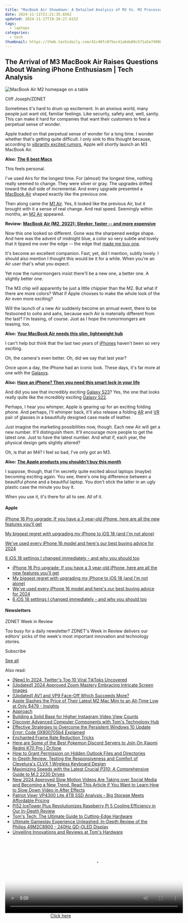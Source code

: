 ```yaml
---
title: "MacBook Air Showdown: A Detailed Analysis of M3 Vs. M2 Processors to Guide Your Purchase Decision Exclusive"
date: 2024-11-11T21:21:35.656Z
updated: 2024-11-17T19:26:27.615Z
tags:
  - laptops
categories:
  - tech
thumbnail: https://thmb.techidaily.com/41c40fc075ec41a6de89c571a5a74900b640b77fd911558c6dd5abd8173773bf.jpg
---
```


## The Arrival of M3 MacBook Air Raises Questions About Waning iPhone Enthusiasm | Tech Analysis

![MacBook Air M2  homepage on a table](https://www.zdnet.com/a/img/resize/9aa7ede1deace3f831e1765bea7fc7140fb21369/2022/11/04/839358aa-3645-4888-b342-6b5b5b6b55ee/macbook-air-m2-2022-resized.jpg?auto=webp&width=1280)

Cliff Joseph/ZDNET

Sometimes it's hard to drum up excitement. In an anxious world, many people just want old, familiar feelings. Like security, safety and, well, sanity. This can make it hard for companies that want their customers to feel a perpetual sense of wonder.

Apple traded on that perpetual sense of wonder for a long time. I wonder whether that's getting quite difficult. I only sink to this thought because, according to [vibrantly excited rumors](https://9to5mac.com/2023/03/06/13-15-inch-macbook-air-m3-macbook-pro/), Apple will shortly launch an M3 MacBook Air.

**Also:** [**The 6 best Macs**](https://www.zdnet.com/article/best-mac/)

This feels personal. 

I've used Airs for the longest time. For (almost) the longest time, nothing really seemed to change. They were silver or gray. The upgrades drifted toward the dull side of incremental. And every upgrade presented a [MacBook Air](https://apple.sjv.io/c/159047/435031/7613?&sharedId=zdnet&u=https%3A%2F%2Fwww.apple.com%2Fshop%2Fbuy-mac%2Fmacbook-air&subId1=zd-%5F%5FCOM%5FCLICK%5FID%5F%5F-dtp) shaped exactly like the previous one.

Then along came the [M1 Air](https://www.zdnet.com/article/m1-macbook-air-long-term-review/). Yes, it looked like the previous Air, but it brought with it a sense of real change. And real speed. Seemingly within months, an [M2 Air](https://www.zdnet.com/article/m2-macbook-air-zdnets-product-of-the-year/) appeared.

**Review:** [**MacBook Air (M2, 2022): Sleeker, faster -- and more expensive**](https://www.zdnet.com/article/apple-macbook-air-m2-2022-review/)

Now this one looked so different. Gone was the sharpened wedge shape. And here was the advent of midnight blue, a color so very subtle and lovely that it tipped me over the edge -- the edge that [made me buy one](https://www.zdnet.com/article/i-bought-apples-m2-macbook-air-and-now-im-weeping/).

It's become an excellent companion. Fast, yet, did I mention, subtly lovely. I should also mention I thought this would be it for a while. When you're an Air user that's what you expect. 

Yet now the rumormongers insist there'll be a new one, a better one. A slightly better one. 

The M3 chip will apparently be just a little chippier than the M2\. But what if there are more colors? What if Apple chooses to make the whole look of the Air even more exciting? 

Will the launch of a new Air suddenly become an annual event, there to be festooned to oohs and aahs, because each Air is materially different from the last? I'm teasing, of course. Just as I hope the rumormongers are teasing, too.

**Also:** [**Your MacBook Air needs this slim, lightweight hub**](https://www.zdnet.com/article/your-macbook-air-needs-this-slim-lightweight-hub/)

I can't help but think that the last two years of [iPhones](https://www.zdnet.com/article/best-iphone/) haven't been so very exciting. 

Oh, the camera's even better. Oh, did we say that last year? 

Once upon a day, the iPhone had an iconic look. These days, it's far more at one with the [Galaxys](https://www.zdnet.com/article/best-samsung-phone/). 

**Also:** [**Have an iPhone? Then you need this smart lock in your life**](https://www.zdnet.com/home-and-office/smart-home/have-an-iphone-then-you-need-this-smart-lock-in-your-life/)

And did you see that incredibly exciting [Galaxy S23](https://www.zdnet.com/article/samsung-galaxy-s23-plus-review/)? Yes, the one that looks really quite like the incredibly exciting [Galaxy S22](https://www.zdnet.com/article/galaxy-s22-plus-review/).

Perhaps, I hear you whimper, Apple is gearing up for an exciting folding phone. And perhaps, I'll whimper back, it'll also release a folding [AR](https://www.zdnet.com/article/best-ar-glasses/) and [VR](https://www.zdnet.com/article/best-vr-headset/) pair of glasses in a beautifully designed case made of leather.

Just imagine the marketing possibilities now, though. Each new Air will get a new number. It'll distinguish them. It'll encourage more people to get the latest one. Just to have the latest number. And what if, each year, the physical design gets slightly altered?

Oh, is that an M4? I feel so bad, I've only got an M3\. 

**Also:** [**The Apple products you shouldn't buy this month**](https://www.zdnet.com/article/the-apple-products-you-shouldnt-buy-this-month-march-2023-edition/) 

I suppose, though, that I'm secretly quite excited about laptops (maybe) becoming exciting again. You see, there's one big difference between a beautiful phone and a beautiful laptop. You don't stick the latter in an ugly plastic case the minute you buy it. 

When you use it, it's there for all to see. All of it.

#### Apple

[iPhone 16 Pro upgrade: If you have a 3 year-old iPhone, here are all the new features you'll get](https://www.zdnet.com/article/iphone-16-pro-and-pro-max-hands-on/ "iPhone 16 Pro upgrade: If you have a 3 year-old iPhone, here are all the new features you'll get")

[My biggest regret with upgrading my iPhone to iOS 18 (and I'm not alone)](https://www.zdnet.com/article/my-biggest-regret-with-updating-my-iphone-to-ios-18-and-im-not-alone/ "My biggest regret with upgrading my iPhone to iOS 18 (and I'm not alone)")

[We've used every iPhone 16 model and here's our best buying advice for 2024](https://www.zdnet.com/article/iphone-16-pro-max-buying-advice-2024/ "We've used every iPhone 16 model and here's our best buying advice for 2024")

[6 iOS 18 settings I changed immediately - and why you should too](https://www.zdnet.com/article/6-ios-18-settings-i-changed-immediately-and-why-you-should-too/ "6 iOS 18 settings I changed immediately - and why you should too")

* [iPhone 16 Pro upgrade: If you have a 3 year-old iPhone, here are all the new features you'll get](https://www.zdnet.com/article/iphone-16-pro-and-pro-max-hands-on/ "iPhone 16 Pro upgrade: If you have a 3 year-old iPhone, here are all the new features you'll get")
* [My biggest regret with upgrading my iPhone to iOS 18 (and I'm not alone)](https://www.zdnet.com/article/my-biggest-regret-with-updating-my-iphone-to-ios-18-and-im-not-alone/ "My biggest regret with upgrading my iPhone to iOS 18 (and I'm not alone)")
* [We've used every iPhone 16 model and here's our best buying advice for 2024](https://www.zdnet.com/article/iphone-16-pro-max-buying-advice-2024/ "We've used every iPhone 16 model and here's our best buying advice for 2024")
* [6 iOS 18 settings I changed immediately - and why you should too](https://www.zdnet.com/article/6-ios-18-settings-i-changed-immediately-and-why-you-should-too/ "6 iOS 18 settings I changed immediately - and why you should too")

#### Newsletters

ZDNET Week in Review

Too busy for a daily newsletter? ZDNET's Week in Review delivers our editors' picks of the week's most important innovation and technology stories.

 Subscribe

[See all](https://www.zdnet.com/newsletters/)

<ins class="adsbygoogle"
     style="display:block"
     data-ad-format="autorelaxed"
     data-ad-client="ca-pub-7571918770474297"
     data-ad-slot="1223367746"></ins>

<ins class="adsbygoogle"
     style="display:block"
     data-ad-client="ca-pub-7571918770474297"
     data-ad-slot="8358498916"
     data-ad-format="auto"
     data-full-width-responsive="true"></ins>

<span class="atpl-alsoreadstyle">Also read:</span>
<div><ul>
<li><a href="https://twitter-clips.techidaily.com/new-in-2024-twitters-top-10-viral-tiktoks-uncovered/"><u>[New] In 2024, Twitter's Top 10 Viral TikToks Uncovered</u></a></li>
<li><a href="https://fox-cloud.techidaily.com/updated-2024-approved-zoom-mastery-embracing-intricate-screen-images/"><u>[Updated] 2024 Approved Zoom Mastery Embracing Intricate Screen Images</u></a></li>
<li><a href="https://extra-lessons.techidaily.com/updated-av1-and-vp9-face-off-which-succeeds-more/"><u>[Updated] AV1 and VP9 Face-Off Which Succeeds More?</u></a></li>
<li><a href="https://tech-hub.techidaily.com/apple-slashes-the-price-of-their-latest-m2-mac-mini-to-an-all-time-low-at-only-479-insights/"><u>Apple Slashes the Price of Their Latest M2 Mac Mini to an All-Time Low at Only $479 - Insights</u></a></li>
<li><a href="https://hardware-reviews.techidaily.com/1723341716627-approach/"><u>Approach</u></a></li>
<li><a href="https://instagram-clips.techidaily.com/building-a-solid-base-for-higher-instagram-video-view-counts/"><u>Building a Solid Base for Higher Instagram Video View Counts</u></a></li>
<li><a href="https://hardware-reviews.techidaily.com/discover-advanced-computer-components-with-toms-technology-hub/"><u>Discover Advanced Computer Components with Tom's Technology Hub</u></a></li>
<li><a href="https://common-error.techidaily.com/effective-strategies-to-overcome-the-persistent-windows-10-update-error-code-0x800705b4-explained/"><u>Effective Strategies to Overcome the Persistent Windows 10 Update Error: Code 0X800705b4 Explained</u></a></li>
<li><a href="https://fox-glue.techidaily.com/enchanted-frame-rate-reduction-tricks/"><u>Enchanted Frame Rate Reduction Tricks</u></a></li>
<li><a href="https://android-pokemon-go.techidaily.com/here-are-some-of-the-best-pokemon-discord-servers-to-join-on-xiaomi-redmi-k70-pro-drfone-by-drfone-virtual-android/"><u>Here are Some of the Best Pokemon Discord Servers to Join On Xiaomi Redmi K70 Pro | Dr.fone</u></a></li>
<li><a href="https://win11.techidaily.com/how-to-grant-permission-on-hidden-outlook-files-and-directories/"><u>How to Grant Permission on Hidden Outlook Files and Directories</u></a></li>
<li><a href="https://hardware-reviews.techidaily.com/in-depth-review-testing-the-responsiveness-and-comfort-of-cleveturas-clvx-1-wireless-keyboard-design/"><u>In-Depth Review: Testing the Responsiveness and Comfort of Clevetura's CLVX 1 Wireless Keyboard Design</u></a></li>
<li><a href="https://hardware-reviews.techidaily.com/maximizing-speeds-with-the-latest-crucial-p310-a-comprehensive-guide-to-m2-2230-drives/"><u>Maximizing Speeds with the Latest Crucial P310: A Comprehensive Guide to M.2 2230 Drives</u></a></li>
<li><a href="https://ai-video-editing.techidaily.com/new-2024-approved-slow-motion-videos-are-taking-over-social-media-and-becoming-a-new-trend-read-this-article-if-you-want-to-learn-how-to-slow-down-video-in-/"><u>New 2024 Approved Slow Motion Videos Are Taking over Social Media and Becoming a New Trend. Read This Article if You Want to Learn How to Slow Down Video in After Effects</u></a></li>
<li><a href="https://hardware-reviews.techidaily.com/patriot-viper-vp4300-lite-4tb-ssd-analysis-big-storage-meets-affordable-pricing/"><u>Patriot Viper VP4300 Lite 4TB SSD Analysis - Big Storage Meets Affordable Pricing</u></a></li>
<li><a href="https://hardware-reviews.techidaily.com/pi52-icetower-plus-revolutionizes-raspberry-pi-5-cooling-efficiency-in-our-in-depth-review/"><u>Pi52 IceTower Plus Revolutionizes Raspberry Pi 5 Cooling Efficiency in Our In-Depth Review</u></a></li>
<li><a href="https://hardware-reviews.techidaily.com/toms-tech-the-ultimate-guide-to-cutting-edge-hardware/"><u>Tom's Tech: The Ultimate Guide to Cutting-Edge Hardware</u></a></li>
<li><a href="https://hardware-reviews.techidaily.com/ultimate-gameplay-experience-unleashed-in-depth-review-of-the-philips-49m2c8900-240hz-qd-oled-display/"><u>Ultimate Gameplay Experience Unleashed: In-Depth Review of the Philips 49M2C8900 - 240Hz QD-OLED Display</u></a></li>
<li><a href="https://hardware-reviews.techidaily.com/unveiling-innovations-and-reviews-at-toms-hardware/"><u>Unveiling Innovations and Reviews at Tom's Hardware</u></a></li>
</ul></div>

<!-- affiliate ads begin -->
<span id="1993652">
					<video width="576" height="240" style="cursor:pointer"
           poster="//a.impactradius-go.com/display-clicktoplayimage/1993652.png"
           onclick="if(!this.playClicked){this.play();this.setAttribute('controls',true);this.playClicked=true;}">
	   <source src="//a.impactradius-go.com/display-ad/22993-1993652">
	   <img src="//a.impactradius-go.com/display-clicktoplayimage/1993652.png" style="border: none; height: 100%; width: 100%; object-fit: contain">
	</video>
	<div style="width:360px;text-align:center"><a href="javascript:window.open(decodeURIComponent('https%3A%2F%2Fhomestyler.sjv.io%2Fc%2F5597632%2F1993652%2F22993'), '_blank');void(0);">Click here</a></div>
</span>
<img height="0" width="0" src="https://imp.pxf.io/i/5597632/1993652/22993" style="position:absolute;visibility:hidden;" border="0" />
<!-- affiliate ads end -->

